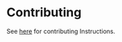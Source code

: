 # Contributing

See [here](https://dev.cytus.ml/docs/contributing.html) for contributing Instructions.

